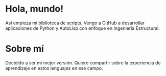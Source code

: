 # Hola, mundo!
Así empieza mi biblioteca de scripts. Vengo a GitHub a desarrollar aplicaciones de Python y AutoLisp con enfoque en Ingeniería Estructural. 

# Sobre mí
Decidido a ser mi mejor versión. Quiero compartir sobre la experiencia de aprendizaje en estos lenguajes en ese campo.
